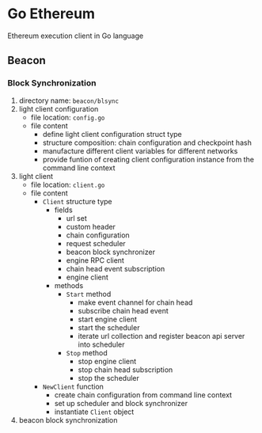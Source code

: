# Go Ethereum

Ethereum execution client in Go language

## Beacon

### Block Synchronization

1. directory name: `beacon/blsync`
2. light client configuration
    - file location: `config.go`
    - file content
        - define light client configuration struct type
        - structure composition: chain configuration and checkpoint hash
        - manufacture different client variables for different networks
        - provide funtion of creating client configuration instance from the command line context
3. light client
    - file location: `client.go`
    - file content
        - `Client` structure type
            - fields
                - url set
                - custom header
                - chain configuration
                - request scheduler
                - beacon block synchronizer
                - engine RPC client
                - chain head event subscription
                - engine client
            - methods
                - `Start` method
                    - make event channel for chain head
                    - subscribe chain head event
                    - start engine client
                    - start the scheduler
                    - iterate url collection and register beacon api server into scheduler
                - `Stop` method
                    - stop engine client
                    - stop chain head subscription
                    - stop the scheduler
        - `NewClient` function
            - create chain configuration from command line context
            - set up scheduler and block synchronizer
            - instantiate `Client` object
3. beacon block synchronization 

